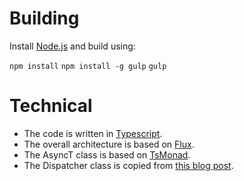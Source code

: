 Building
========

Install [Node.js](https://nodejs.org/) and build using:

`npm install`
`npm install -g gulp`
`gulp`

Technical
=========

- The code is written in [Typescript](http://www.typescriptlang.org/).
- The overall architecture is based on [Flux](https://facebook.github.io/flux/).
- The AsyncT class is based on [TsMonad](https://github.com/cbowdon/TsMonad/).
- The Dispatcher class is copied from [this blog post](http://www.productiverage.com/typescript-classes-for-react-flux-actions).
